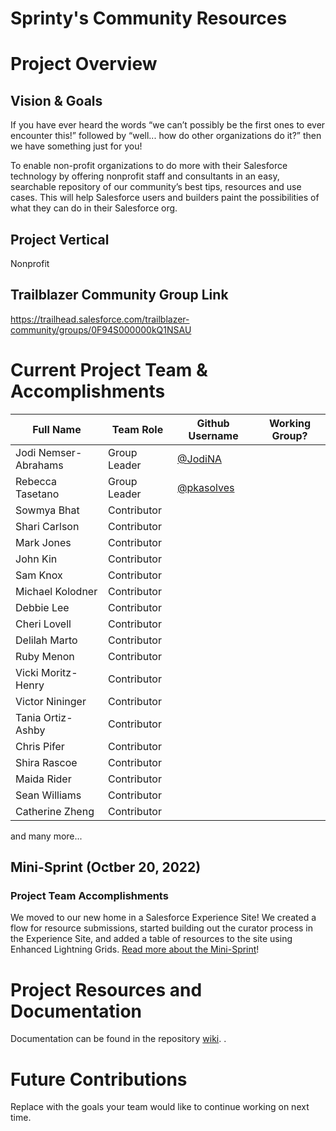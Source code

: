 # Sprinty's Community Resources

# Project Overview
## Vision & Goals
If you have ever heard the words “we can’t possibly be the first ones to ever encounter this!” followed by “well... how do other organizations do it?” then we have something just for you!

To enable non-profit organizations to do more with their Salesforce technology by offering nonprofit staff and consultants in an easy, searchable repository of our community’s best tips, resources and use cases. This will help Salesforce users and builders paint the possibilities of what they can do in their Salesforce org.

## Project Vertical
Nonprofit

## Trailblazer Community Group Link
https://trailhead.salesforce.com/trailblazer-community/groups/0F94S000000kQ1NSAU 

# Current Project Team & Accomplishments

Full Name            | Team Role     | Github Username                                    | Working Group? 
------------         | ------------- | -------------                                      |-------------   
Jodi Nemser-Abrahams   | Group Leader  | [@JodiNA](https://github.com/jodina)    | 
Rebecca Tasetano  | Group Leader  | [@pkasolves](https://github.com/pkasolves)    | 
Sowmya Bhat | Contributor |
Shari Carlson   | Contributor |                                                    | 
Mark Jones | Contributor |
John Kin | Contributor |
Sam Knox | Contributor |
Michael Kolodner | Contributor |
Debbie Lee | Contributor 
Cheri Lovell | Contributor |
Delilah Marto | Contributor|
Ruby Menon | Contributor |
Vicki Moritz-Henry | Contributor |
Victor Nininger | Contributor |
Tania Ortiz-Ashby | Contributor |
Chris Pifer | Contributor
Shira Rascoe | Contributor |
Maida Rider | Contributor |
Sean Williams| Contributor |
Catherine Zheng | Contributor |
and many more...

## Mini-Sprint (Octber 20, 2022)

### Project Team Accomplishments
We moved to our new home in a Salesforce Experience Site! We created a flow for resource submissions, started building out the curator process in the Experience Site, and added a table of resources to the site using Enhanced Lightning Grids. [Read more about the Mini-Sprint](https://github.com/SFDO-Community-Sprints/sprintys-community-resources/wiki/2022-10-20-Mini-Sprint-Notes)!

# Project Resources and Documentation
Documentation can be found in the repository [wiki](https://github.com/SFDO-Community-Sprints/sprintys-community-resources/wiki).
.
# Future Contributions
Replace with the goals your team would like to continue working on next time.

